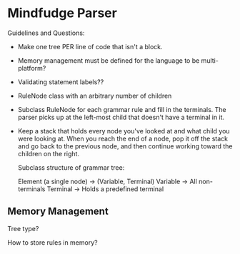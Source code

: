 # Mindfudge Parser

Guidelines and Questions:

* Make one tree PER line of code that isn't a block.
* Memory management must be defined for the language to be multi-platform?
* Validating statement labels??
* RuleNode class with an arbitrary number of children
* Subclass RuleNode for each grammar rule and fill in the terminals.
  The parser picks up at the left-most child that doesn't have a terminal in it.
* Keep a stack that holds every node you've looked at and what child you were
  looking at. When you reach the end of a node, pop it off the stack and go back
  to the previous node, and then continue working toward the children on the right.

	Subclass structure of grammar tree:
	
    Element (a single node) -> (Variable, Terminal)
    Variable -> All non-terminals
    Terminal -> Holds a predefined terminal


## Memory Management


Tree type?

How to store rules in memory?

